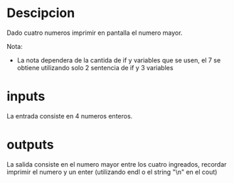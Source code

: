 # Descipcion
Dado cuatro numeros imprimir en pantalla el numero mayor.

Nota:
- La nota dependera de la cantida de if y variables que se usen, el 7 se obtiene utilizando solo 2 sentencia de if y 3 variables
# inputs
La entrada consiste en 4 numeros enteros.

# outputs
La salida consiste en el numero mayor entre los cuatro ingreados, recordar imprimir el numero y un enter (utilizando endl o el string "\n" en el cout)

